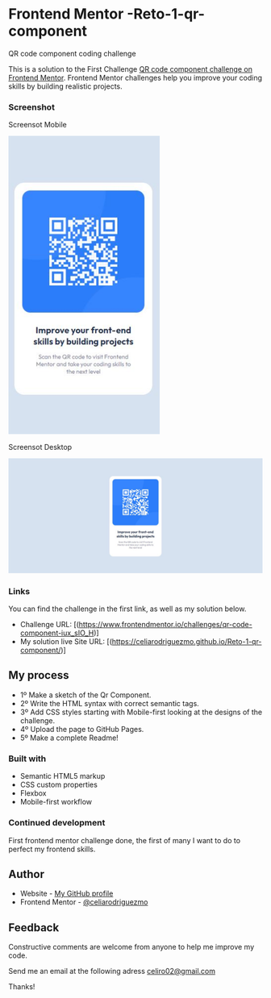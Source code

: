 # Frontend Mentor -Reto-1-qr-component

QR code component coding challenge

This is a solution to the First Challenge [QR code component challenge on Frontend Mentor](https://www.frontendmentor.io/challenges/qr-code-component-iux_sIO_H).
Frontend Mentor challenges help you improve your coding skills by building realistic projects.

### Screenshot



Screensot Mobile





<img src="./images/viewQrMobile.JPG" width="300"/>




Screensot Desktop





<img src="./images/viewQrDesktop.JPG" width="750"/>





### Links

You can find the challenge in the first link, as well as my solution below.

- Challenge URL: [(https://www.frontendmentor.io/challenges/qr-code-component-iux_sIO_H)]
- My solution live Site URL: [(https://celiarodriguezmo.github.io/Reto-1-qr-component/)]

## My process

- 1º Make a sketch of the Qr Component.
- 2º Write the HTML syntax with correct semantic tags.
- 3º Add CSS styles starting with Mobile-first looking at the designs of the challenge.
- 4º Upload the page to GitHub Pages.
- 5º Make a complete Readme!

### Built with

- Semantic HTML5 markup
- CSS custom properties
- Flexbox
- Mobile-first workflow

### Continued development

First frontend mentor challenge done, the first of many I want to do to perfect my frontend skills.

## Author

- Website - [My GitHub profile](https://github.com/celiarodriguezmo)
- Frontend Mentor - [@celiarodriguezmo](https://www.frontendmentor.io/profile/celiarodriguezmo)

## Feedback

Constructive comments are welcome from anyone to help me improve my code.

Send me an email at the following adress celiro02@gmail.com

Thanks!
